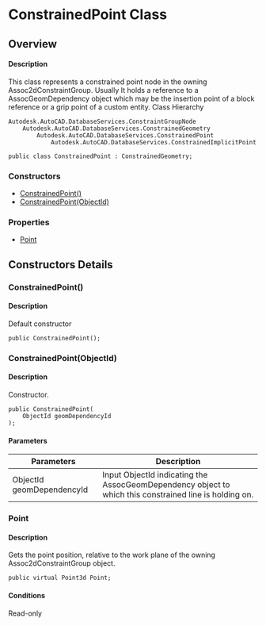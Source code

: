 # ConstrainedPoint Class

## Overview

#### Description
This class represents a constrained point node in the owning Assoc2dConstraintGroup. 
Usually It holds a reference to a AssocGeomDependency object which may be the insertion point of a block reference or a grip point of a custom entity.
Class Hierarchy
```text
Autodesk.AutoCAD.DatabaseServices.ConstraintGroupNode
    Autodesk.AutoCAD.DatabaseServices.ConstrainedGeometry
        Autodesk.AutoCAD.DatabaseServices.ConstrainedPoint
            Autodesk.AutoCAD.DatabaseServices.ConstrainedImplicitPoint
```

```text
public class ConstrainedPoint : ConstrainedGeometry;
```

### Constructors

- [ConstrainedPoint()](#constrainedpoint())
- [ConstrainedPoint(ObjectId)](#constrainedpoint(objectid))

### Properties

- [Point](#point)


## Constructors Details

### ConstrainedPoint()

#### Description
Default constructor
```text
public ConstrainedPoint();
```

### ConstrainedPoint(ObjectId)

#### Description
Constructor.
```text
public ConstrainedPoint(
    ObjectId geomDependencyId
);
```

#### Parameters

| Parameters | Description |
| --- | --- |
| ObjectId geomDependencyId | Input ObjectId indicating the AssocGeomDependency object to which this constrained line is holding on. |

### Point

#### Description
Gets the point position, relative to the work plane of the owning Assoc2dConstraintGroup object.
```text
public virtual Point3d Point;
```

#### Conditions
Read-only